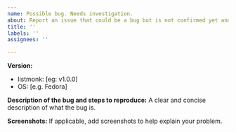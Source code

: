 ```yaml
---
name: Possible bug. Needs investigation.
about: Report an issue that could be a bug but is not confirmed yet and needs investigation.
title: ''
labels: ''
assignees: ''

---
```


**Version:**
 - listmonk: [eg: v1.0.0]
 - OS: [e.g. Fedora]

**Description of the bug and steps to reproduce:**
A clear and concise description of what the bug is.

**Screenshots:**
If applicable, add screenshots to help explain your problem.
